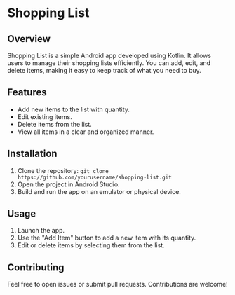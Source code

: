 # Shopping List

## Overview
Shopping List is a simple Android app developed using Kotlin. It allows users to manage their shopping lists efficiently. You can add, edit, and delete items, making it easy to keep track of what you need to buy.

## Features
- Add new items to the list with quantity.
- Edit existing items.
- Delete items from the list.
- View all items in a clear and organized manner.

## Installation
1. Clone the repository: `git clone https://github.com/yourusername/shopping-list.git`
2. Open the project in Android Studio.
3. Build and run the app on an emulator or physical device.

## Usage
1. Launch the app.
2. Use the "Add Item" button to add a new item with its quantity.
3. Edit or delete items by selecting them from the list.

## Contributing
Feel free to open issues or submit pull requests. Contributions are welcome!
